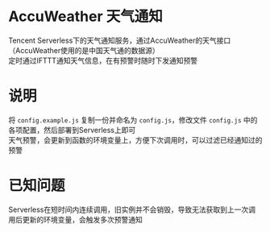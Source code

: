# AccuWeather 天气通知
Tencent Serverless下的天气通知服务，通过AccuWeather的天气接口（AccuWeather使用的是中国天气通的数据源）<br>
定时通过IFTTT通知天气信息，在有预警时随时下发通知预警

# 说明
将 `config.example.js` 复制一份并命名为 `config.js`，修改文件 `config.js` 中的各项配置，然后部署到Serverless上即可<br>
天气预警，会更新到函数的环境变量上，方便下次调用时，可以过滤已经通知过的预警

# 已知问题
Serverless在短时间内连续调用，旧实例并不会销毁，导致无法获取到上一次调用后更新的环境变量，会触发多次预警通知